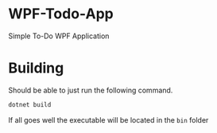 # WPF-Todo-App
Simple To-Do WPF Application

# Building

Should be able to just run the following command.
```sh
dotnet build
```

If all goes well the executable will be located in the `bin` folder
